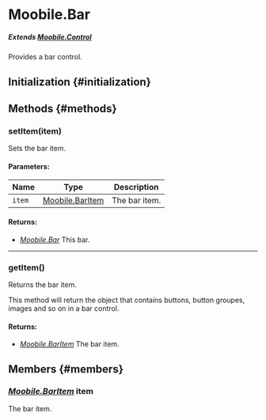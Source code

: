 Moobile.Bar
================================================================================

##### Extends *[Moobile.Control](Control/Control.md)*

Provides a bar control.

Initialization {#initialization}
--------------------------------------------------------------------------------

Methods {#methods}
--------------------------------------------------------------------------------

### setItem(item)

Sets the bar item.

#### Parameters:

Name   | Type                                | Description
------ | ----------------------------------- | -----------
`item` | [Moobile.BarItem](Control/BarItem.md) | The bar item.

#### Returns:

- *[Moobile.Bar](Control/Bar.md)* This bar.

-----

### getItem()

Returns the bar item.

This method will return the object that contains buttons, button groupes,
images and so on in a bar control.

#### Returns:

- *[Moobile.BarItem](Control/BarItem.md)* The bar item.

Members {#members}
--------------------------------------------------------------------------------

### *[Moobile.BarItem](Control/BarItem.md)* item

The bar item.
